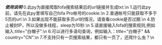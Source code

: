 ***使用说明***
0.此py为直接爬取fofa搜索结果后的url链接并生成txt.\n
1.运行此py前，请先在此py里填写自己fofa Pro帐号的cookie.\n
2.普通帐号只能获取不多于5页的url.\n
3.如果出现不能获取多页url的情况，请查看cookie是否过期.\n
4.防止被封IP，所以没做多线程，sleep为10秒.\n
5.请直接输入fofa的搜索规则,例如输入:title="白帽子".\n
6.可以进行多语句查询，例如输入：title="白帽子" && country="CN".\n
7.不支持只有一页搜索结果，都只有一页了，还爬什么虫？\n   

